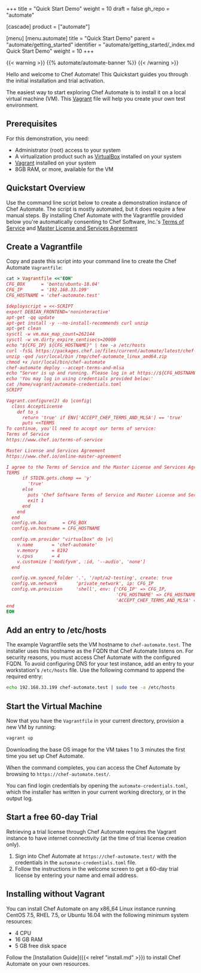 +++
title = "Quick Start Demo"
weight = 10
draft = false
gh_repo = "automate"

[cascade]
  product = ["automate"]

[menu]
  [menu.automate]
    title = "Quick Start Demo"
    parent = "automate/getting_started"
    identifier = "automate/getting_started/_index.md Quick Start Demo"
    weight = 10
+++

{{< warning >}}
{{% automate/automate-banner %}}
{{< /warning >}}

Hello and welcome to Chef Automate! This Quickstart guides you through the initial installation and trial activation.

The easiest way to start exploring Chef Automate is to install it on a local virtual machine (VM).
This [Vagrant](https://www.vagrantup.com/) file will help you create your own test environment.

## Prerequisites

For this demonstration, you need:

* Administrator (root) access to your system
* A virtualization product such as [VirtualBox](https://www.virtualbox.org/) installed on your system
* [Vagrant](https://www.vagrantup.com/intro/getting-started/) installed on your system
* 8GB RAM, or more, available for the VM

## Quickstart Overview

Use the command line script below to create a demonstration instance of Chef Automate.
The script is mostly automated, but it does require a few manual steps.
By installing Chef Automate with the Vagrantfile provided below you're automatically consenting to Chef Software, Inc.'s [Terms of Service](https://www.chef.io/terms-of-service) and [Master License and Services Agreement](https://www.chef.io/online-master-agreement)

## Create a Vagrantfile

Copy and paste this script into your command line to create the Chef Automate `Vagrantfile`:

```ruby
cat > Vagrantfile <<'EOH'
CFG_BOX      = 'bento/ubuntu-18.04'
CFG_IP       = '192.168.33.199'
CFG_HOSTNAME = 'chef-automate.test'

$deployscript = <<-SCRIPT
export DEBIAN_FRONTEND='noninteractive'
apt-get -qq update
apt-get install -y --no-install-recommends curl unzip
apt-get clean
sysctl -w vm.max_map_count=262144
sysctl -w vm.dirty_expire_centisecs=20000
echo "${CFG_IP} ${CFG_HOSTNAME}" | tee -a /etc/hosts
curl -fsSL https://packages.chef.io/files/current/automate/latest/chef-automate_linux_amd64.zip -o /tmp/chef-automate_linux_amd64.zip
unzip -qod /usr/local/bin /tmp/chef-automate_linux_amd64.zip
chmod +x /usr/local/bin/chef-automate
chef-automate deploy --accept-terms-and-mlsa
echo "Server is up and running. Please log in at https://${CFG_HOSTNAME}/"
echo 'You may log in using credentials provided below:'
cat /home/vagrant/automate-credentials.toml
SCRIPT

Vagrant.configure(2) do |config|
  class AcceptLicense
    def to_s
      return 'true' if ENV['ACCEPT_CHEF_TERMS_AND_MLSA'] == 'true'
      puts <<TERMS
To continue, you'll need to accept our terms of service:
Terms of Service
https://www.chef.io/terms-of-service

Master License and Services Agreement
https://www.chef.io/online-master-agreement

I agree to the Terms of Service and the Master License and Services Agreement (y/n)
TERMS
      if STDIN.gets.chomp == 'y'
        'true'
      else
        puts 'Chef Software Terms of Service and Master License and Services Agreement were not accepted'
        exit 1
      end
    end
  end
  config.vm.box      = CFG_BOX
  config.vm.hostname = CFG_HOSTNAME

  config.vm.provider "virtualbox" do |v|
    v.name       = 'chef-automate'
    v.memory     = 8192
    v.cpus       = 4
    v.customize ['modifyvm', :id, '--audio', 'none']
  end

  config.vm.synced_folder '.', '/opt/a2-testing', create: true
  config.vm.network       'private_network', ip: CFG_IP
  config.vm.provision     'shell', env: {'CFG_IP' => CFG_IP,
                                         'CFG_HOSTNAME' => CFG_HOSTNAME,
                                         'ACCEPT_CHEF_TERMS_AND_MLSA' => AcceptLicense.new}, inline: $deployscript
end
EOH
```

## Add an entry to /etc/hosts

The example Vagrantfile sets the VM hostname to `chef-automate.test`. The installer uses this hostname as the FQDN that Chef Automate listens on.
For security reasons, you must access Chef Automate with the configured FQDN.
To avoid configuring DNS for your test instance, add an entry to your workstation's `/etc/hosts` file.
Use the following command to append the required entry:

```bash
echo 192.168.33.199 chef-automate.test | sudo tee -a /etc/hosts
```

## Start the Virtual Machine

Now that you have the `Vagrantfile` in your current directory, provision a new VM by running:

```bash
vagrant up
```

Downloading the base OS image for the VM takes 1 to 3 minutes the first time you set up Chef Automate.

When the command completes, you can access the Chef Automate by browsing to `https://chef-automate.test/`.

You can find login credentials by opening the `automate-credentials.toml`, which the installer has written in your current working directory, or in the output log.

## Start a free 60-day Trial

Retrieving a trial license through Chef Automate requires the Vagrant instance to have internet connectivity (at the time of trial license creation only).

1. Sign into Chef Automate at `https://chef-automate.test/` with the credentials in the `automate-credentials.toml` file.
1. Follow the instructions in the welcome screen to get a 60-day trial license by entering your name and email address.

## Installing without Vagrant

You can install Chef Automate on any x86_64 Linux instance running CentOS 7.5,
RHEL 7.5, or Ubuntu 16.04 with the following minimum system resources:

* 4 CPU
* 16 GB RAM
* 5 GB free disk space

Follow the [Installation Guide]({{< relref "install.md" >}}) to install Chef Automate on your own resources.
